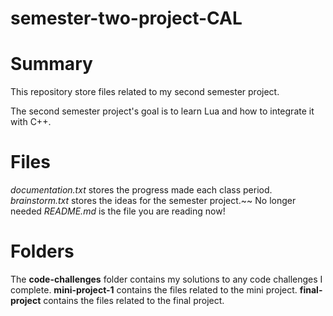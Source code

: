 # semester-two-project-CAL

Summary
==========================
This repository store files related to my second semester project.

The second semester project's goal is to learn Lua and how to integrate it with C++.

Files
==========================
*documentation.txt* stores the progress made each class period.
*brainstorm.txt* stores the ideas for the semester project.~~ No longer needed
*README.md* is the file you are reading now!

Folders
==========================
The **code-challenges** folder contains my solutions to any code challenges I complete.
**mini-project-1** contains the files related to the mini project.
**final-project** contains the files related to the final project.

